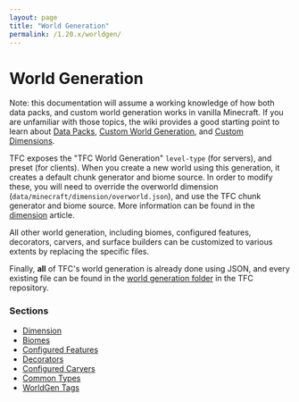 ```yaml
---
layout: page
title: "World Generation"
permalink: /1.20.x/worldgen/
---
```


# World Generation

Note: this documentation will assume a working knowledge of how both data packs, and custom world generation works in vanilla Minecraft. If you are unfamiliar with those topics, the wiki provides a good starting point to learn about [Data Packs](https://minecraft.gamepedia.com/Data_Pack), [Custom World Generation](https://minecraft.gamepedia.com/Custom_world_generation), and [Custom Dimensions](https://minecraft.gamepedia.com/Custom_dimension).

TFC exposes the "TFC World Generation" `level-type` (for servers), and preset (for clients). When you create a new world using this generation, it creates a default chunk generator and biome source. In order to modify these, you will need to override the overworld dimension (`data/minecraft/dimension/overworld.json`), and use the TFC chunk generator and biome source. More information can be found in the [dimension](dimension/) article.

All other world generation, including biomes, configured features, decorators, carvers, and surface builders can be customized to various extents by replacing the specific files.

Finally, **all** of TFC's world generation is already done using JSON, and every existing file can be found in the [world generation folder](https://github.com/TerraFirmaCraft/TerraFirmaCraft/tree/1.20.x/src/main/resources/data/tfc/worldgen) in the TFC repository.

### Sections

- [Dimension](dimension/)
- [Biomes](biomes/)
- [Configured Features](features/)
- [Decorators](decorators/)
- [Configured Carvers](carvers/)
- [Common Types](common-types/)
- [WorldGen Tags](tags/)
